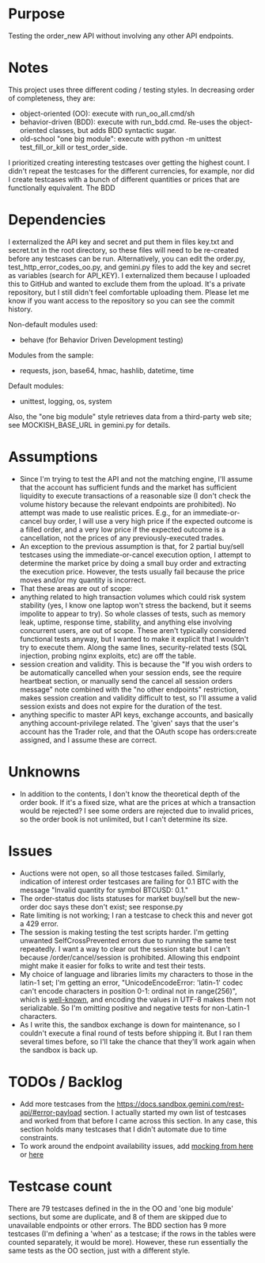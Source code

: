 # Purpose

Testing the order_new API without involving any other API endpoints.

# Notes

This project uses three different coding / testing styles. In decreasing order of completeness, they are:
* object-oriented (OO): execute with run_oo_all.cmd/sh
* behavior-driven (BDD): execute with run_bdd.cmd. Re-uses the object-oriented classes, but adds BDD syntactic sugar.
* old-school "one big module": execute with python -m unittest test_fill_or_kill or test_order_side.

I prioritized creating interesting testcases over getting the highest count. I didn't repeat the testcases for the different currencies, for example, nor did I create testcases with a bunch of different quantities or prices that are functionally equivalent. The BDD 

# Dependencies

I externalized the API key and secret and put them in files key.txt and secret.txt in the root directory, so these files will need to be re-created before any testcases can be run. Alternatively, you can edit the order.py, test_http_error_codes_oo.py, and gemini.py files to add the key and secret as variables (search for API_KEY). I externalized them because I uploaded this to GitHub and wanted to exclude them from the upload. It's a private repository, but I still didn't feel comfortable uploading them. Please let me know if you want access to the repository so you can see the commit history.

Non-default modules used:
* behave (for Behavior Driven Development testing)

Modules from the sample:
* requests, json, base64, hmac, hashlib, datetime, time

Default modules:
* unittest, logging, os, system

Also, the "one big module" style retrieves data from a third-party web site; see MOCKISH_BASE_URL in gemini.py for details.

# Assumptions

* Since I'm trying to test the API and not the matching engine, I'll assume that the account has sufficient funds and the market has sufficient liquidity to execute transactions of a reasonable size (I don't check the volume history because the relevant endpoints are prohibited). No attempt was made to use realistic prices. E.g., for an immediate-or-cancel buy order, I will use a very high price if the expected outcome is a filled order, and a very low price if the expected outcome is a cancellation, not the prices of any previously-executed trades.
* An exception to the previous assumption is that, for 2 partial buy/sell testcases using the immediate-or-cancel execution option, I attempt to determine the market price by doing a small buy order and extracting the execution price. However, the tests usually fail because the price moves and/or my quantity is incorrect.
* That these areas are out of scope:
 * anything related to high transaction volumes which could risk system stability (yes, I know one laptop won't stress the backend, but it seems impolite to appear to try). So whole classes of tests, such as memory leak, uptime, response time, stability, and anything else involving concurrent users, are out of scope. These aren't typically considered functional tests anyway, but I wanted to make it explicit that I wouldn't try to execute them. Along the same lines, security-related tests (SQL injection, probing nginx exploits, etc) are off the table.
  * session creation and validity. This is because the "If you wish orders to be automatically cancelled when your session ends, see the require heartbeat section, or manually send the cancel all session orders message" note combined with the "no other endpoints" restriction, makes session creation and validity difficult to test, so I'll assume a valid session exists and does not expire for the duration of the test.
 * anything specific to master API keys, exchange accounts, and basically anything account-privilege related. The 'given' says that the user's account has the Trader role, and that the OAuth scope has orders:create assigned, and I assume these are correct.

# Unknowns

* In addition to the contents, I don't know the theoretical depth of the order book. If it's a fixed size, what are the prices at which a transaction would be rejected? I see some orders are rejected due to invalid prices, so the order book is not unlimited, but I can't determine its size.

# Issues

* Auctions were not open, so all those testcases failed. Similarly, indication of interest order testcases are failing for 0.1 BTC with the message "Invalid quantity for symbol BTCUSD: 0.1."
* The order-status doc lists statuses for market buy/sell but the new-order doc says these don't exist; see response.py
* Rate limiting is not working; I ran a testcase to check this and never got a 429 error.
* The session is making testing the test scripts harder. I'm getting unwanted SelfCrossPrevented errors due to running the same test repeatedly. I want a way to clear out the session state but I can't because /order/cancel/session is prohibited. Allowing this endpoint might make it easier for folks to write and test their tests.
* My choice of language and libraries limits my characters to those in the latin-1 set; I'm getting an error, "UnicodeEncodeError: 'latin-1' codec can't encode characters in position 0-1: ordinal not in range(256)", which is [well-known](https://stackoverflow.com/questions/34618149/post-unicode-string-to-web-service-using-python-requests-library), and encoding the values in UTF-8 makes them not serializable. So I'm omitting positive and negative tests for non-Latin-1 characters.
* As I write this, the sandbox exchange is down for maintenance, so I couldn't execute a final round of tests before shipping it. But I ran them several times before, so I'll take the chance that they'll work again when the sandbox is back up.

# TODOs / Backlog

* Add more testcases from the https://docs.sandbox.gemini.com/rest-api/#error-payload section. I actually started my own list of testcases and worked from that before I came across this section. In any case, this section holds many testcases that I didn't automate due to time constraints.
* To work around the endpoint availability issues, add [mocking from here](https://realpython.com/testing-third-party-apis-with-mocks/) or [here](https://mydeveloperplanet.com/2020/03/11/how-to-mock-a-rest-api-in-python/) 

# Testcase count

There are 79 testcases defined in the in the OO and 'one big module' sections, but some are duplicate, and 8 of them are skipped due to unavailable endpoints or other errors. The BDD section has 9 more testcases (I'm defining a 'when' as a testcase; if the rows in the tables were counted separately, it would be more). However, these run essentially the same tests as the OO section, just with a different style.
